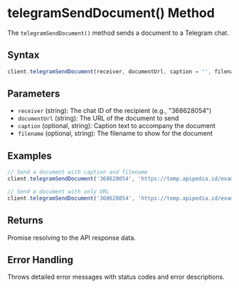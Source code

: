 # telegramSendDocument() Method

The `telegramSendDocument()` method sends a document to a Telegram chat.

## Syntax
```javascript
client.telegramSendDocument(receiver, documentUrl, caption = '', filename = '')
```

## Parameters
- `receiver` (string): The chat ID of the recipient (e.g., "368628054")
- `documentUrl` (string): The URL of the document to send
- `caption` (optional, string): Caption text to accompany the document
- `filename` (optional, string): The filename to show for the document

## Examples
```javascript
// Send a document with caption and filename
client.telegramSendDocument('368628054', 'https://temp.apipedia.id/example/sample-1.pdf', 'Document caption', 'document.pdf');

// Send a document with only URL
client.telegramSendDocument('368628054', 'https://temp.apipedia.id/example/sample-1.pdf');
```

## Returns
Promise resolving to the API response data.

## Error Handling
Throws detailed error messages with status codes and error descriptions.